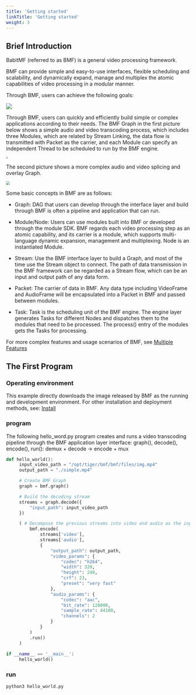 ```yaml
---
title: 'Getting started'
linkTitle: 'Getting started'
weight: 3
---
```




## Brief Introduction

BabitMF (referred to as BMF) is a general video processing framework.

BMF can provide simple and easy-to-use interfaces, flexible scheduling and scalability, and dynamically expand, manage and multiplex the atomic capabilities of video processing in a modular manner.

Through BMF, users can achieve the following goals:

<img src="/img/docs/goals.png" style="zoom:100%;" />





Through BMF, users can quickly and efficiently build simple or complex applications according to their needs. The BMF Graph in the first picture below shows a simple audio and video transcoding process, which includes three Modules, which are related by Stream Linking, the data flow is transmitted with Packet as the carrier, and each Module can specify an independent Thread to be scheduled to run by the BMF engine.

<img src="/img/docs/simple_graph.png" style="zoom:30%;" />

The second picture shows a more complex audio and video splicing and overlay Graph.

<img src="/img/docs/complex_graph.png" style="zoom:60%;" />



Some basic concepts in BMF are as follows:

- Graph: DAG that users can develop through the interface layer and build through BMF is often a pipeline and application that can run.

- Module/Node: Users can use modules built into BMF or developed through the module SDK. BMF regards each video processing step as an atomic capability, and its carrier is a module, which supports multi-language dynamic expansion, management and multiplexing. Node is an instantiated Module.

- Stream: Use the BMF interface layer to build a Graph, and most of the time use the Stream object to connect. The path of data transmission in the BMF framework can be regarded as a Stream flow, which can be an input and output path of any data form.

- Packet: The carrier of data in BMF. Any data type including VideoFrame and AudioFrame will be encapsulated into a Packet in BMF and passed between modules.

- Task: Task is the scheduling unit of the BMF engine. The engine layer generates Tasks for different Nodes and dispatches them to the modules that need to be processed. The process() entry of the modules gets the Tasks for processing.



For more complex features and usage scenarios of BMF, see [Multiple Features](#tbytodo-2)



## The First Program

### Operating environment

This example directly downloads the image released by BMF as the running and development environment. For other installation and deployment methods, see: [Install](#tbytodo-2)


### program

The following hello_word.py program creates and runs a video transcoding pipeline through the BMF application layer interface: graph(), decode(), encode(), run(): demux + decode -> encode + mux

```python
def hello_world():
     input_video_path = "/opt/tiger/bmf/bmf/files/img.mp4"
     output_path = "./simple.mp4"

     # Create BMF Graph
     graph = bmf.graph()

     # Build the decoding stream
     streams = graph.decode({
         "input_path": input_video_path
     })

     ( # Decompose the previous streams into video and audio as the input of the encode interface, as well as the encoding parameters, create the encoding stream and run it directly
         bmf.encode(
             streams['video'],
             streams['audio'],
             {
                 "output_path": output_path,
                 "video_params": {
                     "codec": "h264",
                     "width": 320,
                     "height": 240,
                     "crf": 23,
                     "preset": "very fast"
                 },
                 "audio_params": {
                     "codec": "aac",
                     "bit_rate": 128000,
                     "sample_rate": 44100,
                     "channels": 2
                 }
             }
         )
         .run()
     )
    
if __name__ == '__main__':
     hello_world()
```
### run

`python3 hello_world.py`